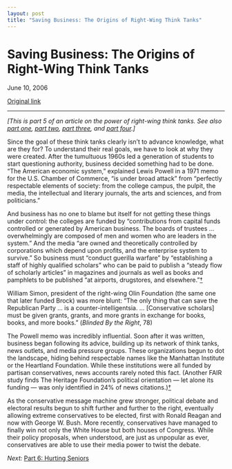 ```yaml
---
layout: post
title: "Saving Business: The Origins of Right-Wing Think Tanks"
---
```

Saving Business: The Origins of Right-Wing Think Tanks
======================================================

June 10, 2006

[Original link](http://www.aaronsw.com/weblog/shifting5)

* * * * *

*[This is part 5 of an article on the power of right-wing think tanks.
See also [part one](http://aaronsw.com/weblog/shifting1), [part
two](http://aaronsw.com/weblog/shifting2), [part
three](http://aaronsw.com/weblog/shifting3), and [part
four](http://aaronsw.com/weblog/shifting4).]*

Since the goal of these think tanks clearly isn’t to advance knowledge,
what are they for? To understand their real goals, we have to look at
why they were created. After the tumultuous 1960s led a generation of
students to start questioning authority, business decided something had
to be done. “The American economic system,” explained Lewis Powell in a
1971 memo for the U.S. Chamber of Commerce, “is under broad attack” from
“perfectly respectable elements of society: from the college campus, the
pulpit, the media, the intellectual and literary journals, the arts and
sciences, and from politicians.”

And business has no one to blame but itself for not getting these things
under control: the colleges are funded by “contributions from capital
funds controlled or generated by American business. The boards of
trustees … overwhelmingly are composed of men and women who are leaders
in the system.” And the media “are owned and theoretically controlled by
corporations which depend upon profits, and the enterprise system to
survive.” So business must “conduct guerilla warfare” by “establishing a
staff of highly qualified scholars” who can be paid to publish a “steady
flow of scholarly articles” in magazines and journals as well as books
and pamphlets to be published “at airports, drugstores, and
elsewhere.”[†](http://reclaimdemocracy.org/corporate_accountability/powell_memo_lewis.html)

William Simon, president of the right-wing Olin Foundation (the same one
that later funded Brock) was more blunt: “The only thing that can save
the Republican Party … is a counter-intelligentsia. … [Conservative
scholars] must be given grants, grants, and more grants in exchange for
books, books, and more books.” (*Blinded By the Right*, 78)

The Powell memo was incredibly influential. Soon after it was written,
business began following its advice, building up its network of think
tanks, news outlets, and media pressure groups. These organizations
begun to dot the landscape, hiding behind respectable names like the
Manhattan Institute or the Heartland Foundation. While these
institutions were all funded by partisan conservatives, news accounts
rarely noted this fact. (Another FAIR study finds The Heritage
Foundation’s political orientation — let alone its funding — was only
identified in 24% of news
citations.)[†](http://www.fair.org/extra/9805/think-tanks.html)

As the conservative message machine grew stronger, political debate and
electoral results begun to shift further and further to the right,
eventually allowing extreme conservatives to be elected, first with
Ronald Reagan and now with George W. Bush. More recently, conservatives
have managed to finally win not only the White House but both houses of
Congress. While their policy proposals, when understood, are just as
unpopular as ever, conservatives are able to use their media power to
twist the debate.

*Next:* [Part 6: Hurting Seniors](http://aaronsw.com/weblog/shifting6)
